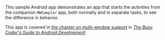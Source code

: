 This sample Android app demonstrates
an app that starts the activities from the companion `MWSampler` app, both normally and in separate tasks, to see the difference in behavior.

This app is covered in 
[the chapter on multi-window support](https://commonsware.com/Android/previews/multi-window-support)
in [*The Busy Coder's Guide to Android Development*](https://commonsware.com/Android/).

